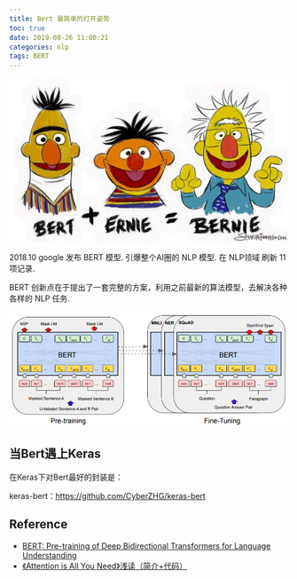```yaml
---
title: Bert 最简单的打开姿势
toc: true
date: 2019-08-26 11:00:21
categories: nlp
tags: BERT
---
```


<img src="/images/nlp/Bert-Ernie-logo.jpg" width="550" alt="Bert-Ernie" />

<!-- more -->

2018.10 google 发布 BERT 模型. 引爆整个AI圈的 NLP 模型. 在 NLP领域 刷新 11 项记录.

BERT 创新点在于提出了一套完整的方案，利用之前最新的算法模型，去解决各种各样的 NLP 任务.

<img src="/images/nlp/bert-sample-1.png" width="700" alt="Bert的预训练和微调（图片来自Bert的原论文）" />

## 当Bert遇上Keras

在Keras下对Bert最好的封装是：

keras-bert：https://github.com/CyberZHG/keras-bert

## Reference

- [BERT: Pre-training of Deep Bidirectional Transformers for Language Understanding][2]
- [《Attention is All You Need》浅读（简介+代码）][1]

[1]: https://kexue.fm/archives/4765
[2]: https://arxiv.org/abs/1810.04805